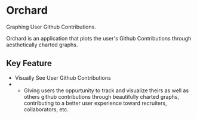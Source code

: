 # Orchard 

Graphing User Github Contributions. 

Orchard is an application that plots the user's Github Contributions through aesthetically charted graphs.

## Key Feature

- Visually See User Github Contributions
- - Giving users the oppurtunity to track and visualize theirs as well as others github contributions 
through beautifully charted graphs, contributing to a better user experience toward recruiters, collaborators, etc.
